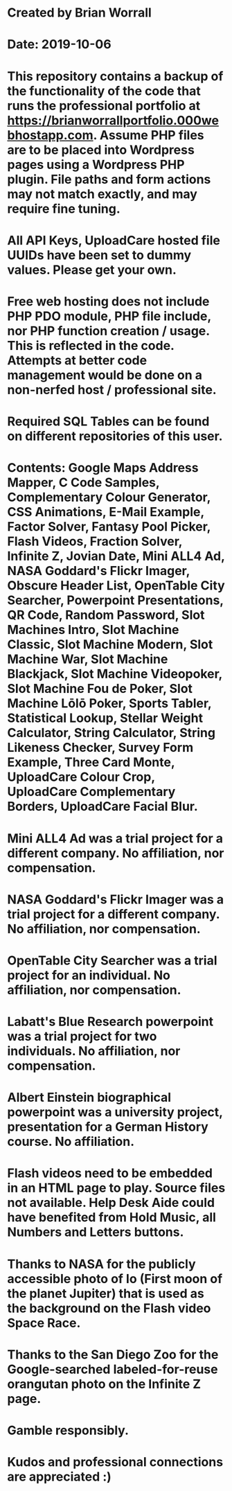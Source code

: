 # Created by Brian Worrall
# Date: 2019-10-06

# This repository contains a backup of the functionality of the code that runs the professional portfolio at https://brianworrallportfolio.000webhostapp.com. Assume PHP files are to be placed into Wordpress pages using a Wordpress PHP plugin. File paths and form actions may not match exactly, and may require fine tuning.

# All API Keys, UploadCare hosted file UUIDs have been set to dummy values. Please get your own.

# Free web hosting does not include PHP PDO module, PHP file include, nor PHP function creation / usage. This is reflected in the code. Attempts at better code management would be done on a non-nerfed host / professional site.

# Required SQL Tables can be found on different repositories of this user.

# Contents: Google Maps Address Mapper, C Code Samples, Complementary Colour Generator, CSS Animations, E-Mail Example, Factor Solver, Fantasy Pool Picker, Flash Videos, Fraction Solver, Infinite Z, Jovian Date, Mini ALL4 Ad, NASA Goddard's Flickr Imager, Obscure Header List, OpenTable City Searcher, Powerpoint Presentations, QR Code, Random Password, Slot Machines Intro, Slot Machine Classic, Slot Machine Modern, Slot Machine War, Slot Machine Blackjack, Slot Machine Videopoker, Slot Machine Fou de Poker, Slot Machine Lōlō Poker, Sports Tabler, Statistical Lookup, Stellar Weight Calculator, String Calculator, String Likeness Checker, Survey Form Example, Three Card Monte, UploadCare Colour Crop, UploadCare Complementary Borders, UploadCare Facial Blur.

# Mini ALL4 Ad was a trial project for a different company. No affiliation, nor compensation.

# NASA Goddard's Flickr Imager was a trial project for a different company. No affiliation, nor compensation.

# OpenTable City Searcher was a trial project for an individual. No affiliation, nor compensation.

# Labatt's Blue Research powerpoint was a trial project for two individuals. No affiliation, nor compensation.

# Albert Einstein biographical powerpoint was a university project, presentation for a German History course. No affiliation.

# Flash videos need to be embedded in an HTML page to play. Source files not available. Help Desk Aide could have benefited from Hold Music, all Numbers and Letters buttons.

# Thanks to NASA for the publicly accessible photo of Io (First moon of the planet Jupiter) that is used as the background on the Flash video Space Race.

# Thanks to the San Diego Zoo for the Google-searched labeled-for-reuse orangutan photo on the Infinite Z page.

# Gamble responsibly.

# Kudos and professional connections are appreciated :)
